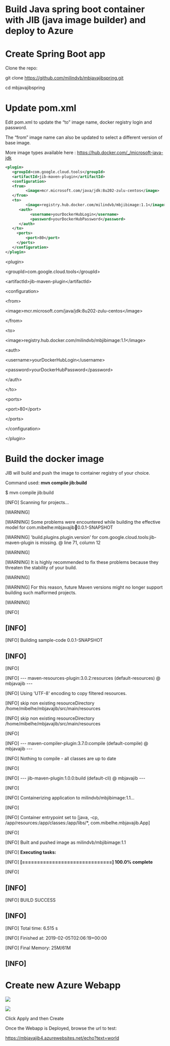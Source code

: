 Build Java spring boot container with JIB (java image builder) and deploy to Azure
===================================================================================

Create Spring Boot app
======================

Clone the repo:

git clone <https://github.com/milindvb/mbjavajibspring.git>

cd mbjavajibspring

Update pom.xml
==============

Edit pom.xml to update the “to” image name, docker registry login and
password.

The “from” image name can also be updated to select a different version
of base image.

More image types available here :
<https://hub.docker.com/_/microsoft-java-jdk>

```xml
<plugin>
   <groupId>com.google.cloud.tools</groupId>
   <artifactId>jib-maven-plugin</artifactId>
   <configuration>
   <from>
	     <image>mcr.microsoft.com/java/jdk:8u202-zulu-centos</image>
   </from>
   <to>
	     <image>registry.hub.docker.com/milindvb/mbjibimage:1.1</image>
	  <auth>
		   <username>yourDockerHubLogin</username>
		   <password>yourDockerHubPassword</password>
	  </auth>
   </to>
     <ports>
         <port>80</port>
     </ports>
   </configuration>
</plugin>

```

&lt;plugin&gt;

&lt;groupId&gt;com.google.cloud.tools&lt;/groupId&gt;

&lt;artifactId&gt;jib-maven-plugin&lt;/artifactId&gt;

&lt;configuration&gt;

&lt;from&gt;

&lt;image&gt;mcr.microsoft.com/java/jdk:8u202-zulu-centos&lt;/image&gt;

&lt;/from&gt;

&lt;to&gt;

&lt;image&gt;registry.hub.docker.com/milindvb/mbjibimage:1.1&lt;/image&gt;

&lt;auth&gt;

&lt;username&gt;yourDockerHubLogin&lt;/username&gt;

&lt;password&gt;yourDockerHubPassword&lt;/password&gt;

&lt;/auth&gt;

&lt;/to&gt;

&lt;ports&gt;

&lt;port&gt;80&lt;/port&gt;

&lt;/ports&gt;

&lt;/configuration&gt;

&lt;/plugin&gt;

Build the docker image
======================

JIB will build and push the image to container registry of your choice.

Command used: **mvn compile jib:build**

\$ mvn compile jib:build

\[INFO\] Scanning for projects...

\[WARNING\]

\[WARNING\] Some problems were encountered while building the effective
model for com.mibelhe:mbjavajib:jar:0.0.1-SNAPSHOT

\[WARNING\] 'build.plugins.plugin.version' for
com.google.cloud.tools:jib-maven-plugin is missing. @ line 71, column 12

\[WARNING\]

\[WARNING\] It is highly recommended to fix these problems because they
threaten the stability of your build.

\[WARNING\]

\[WARNING\] For this reason, future Maven versions might no longer
support building such malformed projects.

\[WARNING\]

\[INFO\]

\[INFO\]
------------------------------------------------------------------------

\[INFO\] Building sample-code 0.0.1-SNAPSHOT

\[INFO\]
------------------------------------------------------------------------

\[INFO\]

\[INFO\] --- maven-resources-plugin:3.0.2:resources (default-resources)
@ mbjavajib ---

\[INFO\] Using 'UTF-8' encoding to copy filtered resources.

\[INFO\] skip non existing resourceDirectory
/home/mibelhe/mbjavajib/src/main/resources

\[INFO\] skip non existing resourceDirectory
/home/mibelhe/mbjavajib/src/main/resources

\[INFO\]

\[INFO\] --- maven-compiler-plugin:3.7.0:compile (default-compile) @
mbjavajib ---

\[INFO\] Nothing to compile - all classes are up to date

\[INFO\]

\[INFO\] --- jib-maven-plugin:1.0.0:build (default-cli) @ mbjavajib ---

\[INFO\]

\[INFO\] Containerizing application to milindvb/mbjibimage:1.1...

\[INFO\]

\[INFO\] Container entrypoint set to \[java, -cp,
/app/resources:/app/classes:/app/libs/\*, com.mibelhe.mbjavajib.App\]

\[INFO\]

\[INFO\] Built and pushed image as milindvb/mbjibimage:1.1

\[INFO\] **Executing tasks:**

\[INFO\] **\[==============================\] 100.0% complete**

\[INFO\]

\[INFO\]
------------------------------------------------------------------------

\[INFO\] BUILD SUCCESS

\[INFO\]
------------------------------------------------------------------------

\[INFO\] Total time: 6.515 s

\[INFO\] Finished at: 2019-02-05T02:06:19+00:00

\[INFO\] Final Memory: 25M/61M

\[INFO\]
------------------------------------------------------------------------

Create new Azure Webapp
=======================

![](./media/image1.png)

![](./media/image2.png)

Click Apply and then Create

Once the Webapp is Deployed, browse the url to test:

https://mbjavajib4.azurewebsites.net/echo?text=world
